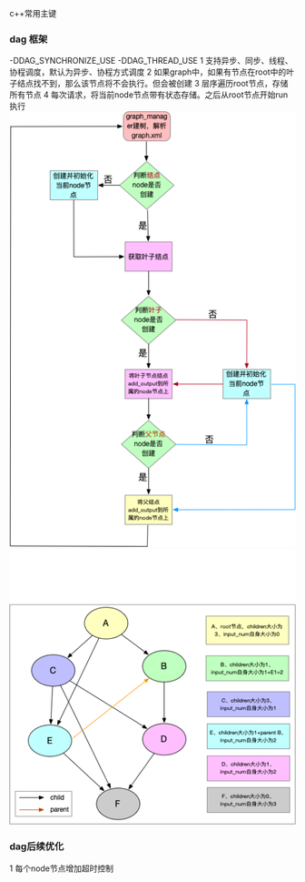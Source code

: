c++常用主键
### dag 框架
-DDAG_SYNCHRONIZE_USE -DDAG_THREAD_USE
1 支持异步、同步、线程、协程调度，默认为异步、协程方式调度
2 如果graph中，如果有节点在root中的叶子结点找不到，那么该节点将不会执行。但会被创建
3 层序遍历root节点，存储所有节点
4 每次请求，将当前node节点带有状态存储。之后从root节点开始run执行
![create_graph](./image/graph_create.png)
![input_node](./image/node_input.png)
### dag后续优化
1 每个node节点增加超时控制
